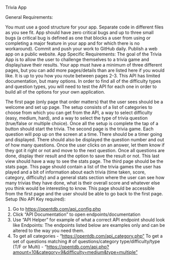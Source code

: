 Trivia App

General Requirements:

You must use a good structure for your app. Separate code in different files as you see fit.
App should have zero critical bugs and up to three small bugs (a critical bug is
defined as one that blocks a user from using or completing a major feature in your
app and for which there is no workaround).
Commit and push your work to GitHub daily.
Publish a web app on a public website.
App Specific Requirements:
The goal of the Trivia App is to allow the user to challenge themselves to a trivia game and
display/save their results. Your app must have a minimum of three different pages, but you can add more pages/details than are listed here if you would like. It is up to you how you route between pages 2-3. This API has limited documentation, but many options. In order to find all of the difficulty types and question types, you will need to test the API for each one in order to build all of the options for your own application.

The first page (only page that order matters) that the user sees should be a welcome and set up page. The setup consists of a list of  categories to choose from which you can get from the API, a way to select difficulty (easy, medium, hard), and a way to select the type of trivia question (true/false or multiple choice). Once all the setup is complete the tap of a button should start the trivia.
The second page is the trivia game. Each question will pop up on the screen at a time. There should be a timer going and displayed. There should also be displayed the question number and out of how many questions. Once the user clicks on an answer, let them know if they got it right or not and move to the next question. Once all questions are done, display their result and the option to save the result or not. This last view should have a way to see the stats page.
The third page should be the stats page. This page should contain a list of the trivia games the user has played and a bit of information about each trivia (time taken, score, category, difficulty) and a general stats section where the user can see how many trivias they have done, what is their overall score and whatever else you think would be interesting to know. This page should be accessible from the first page and the user should be able to go back to the first page. 
Setup (No API Key required):
1. Go to https://opentdb.com/api_config.php
2. Click “API Documentation” to open endpoints/documentation
3. Use “API Helper” for example of what a correct API endpoint should look like
Endpoints:
The endpoints listed below are examples only and can be altered to the way you need them.
1. To get all categories - “https://opentdb.com/api_category.php”
To get a set of questions matching # of questions/category type/difficulty/type (T/F or
Multi) - “https://opentdb.com/api.php?amount=10&category=9&difficulty=medium&type=multiple”

